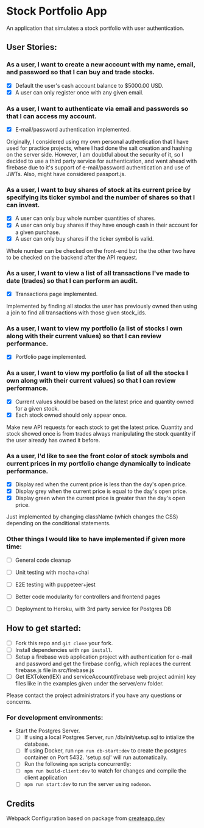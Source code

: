 # Stock Portfolio App

An application that simulates a stock portfolio with user authentication.

## User Stories:

### As a user, I want to create a new account with my name, email, and password so that I can buy and trade stocks.

- [x] Default the user's cash account balance to $5000.00 USD.
- [x] A user can only register once with any given email.

### As a user, I want to authenticate via email and passwords so that I can access my account.

- [x] E-mail/password authentication implemented.

Originally, I considered using my own personal authentication that I have used for practice projects, where I had done the salt creation and hashing on the server side. However, I am doubtful about the security of it, so I decided to use a third party service for authentication, and went ahead with firebase due to it's support of e-mail/password authentication and use of JWTs. Also, might have considered passport.js.

### As a user, I want to buy shares of stock at its current price by specifying its ticker symbol and the number of shares so that I can invest.

- [x] A user can only buy whole number quantities of shares.
- [x] A user can only buy shares if they have enough cash in their account for a given purchase.
- [x] A user can only buy shares if the ticker symbol is valid.

Whole number can be checked on the front-end but the the other two have to be checked on the backend after the API request.

### As a user, I want to view a list of all transactions I've made to date (trades) so that I can perform an audit.

- [x] Transactions page implemented.

Implemented by finding all stocks the user has previously owned then using a join to find all transactions with those given stock_ids.

### As a user, I want to view my portfolio (a list of stocks I own along with their current values) so that I can review performance.

- [x] Portfolio page implemented.

### As a user, I want to view my portfolio (a list of all the stocks I own along with their current values) so that I can review performance.

- [x] Current values should be based on the latest price and quantity owned for a given stock.
- [x] Each stock owned should only appear once.

Make new API requests for each stock to get the latest price. Quantity and stock showed once is from trades always manipulating the stock quantity if the user already has owned it before.

### As a user, I'd like to see the front color of stock symbols and current prices in my portfolio change dynamically to indicate performance.

- [x] Display red when the current price is less than the day's open price.
- [x] Display grey when the current price is equal to the day's open price.
- [x] Display green when the current price is greater than the day's open price.

Just implemented by changing className (which changes the CSS) depending on the conditional statements.

### Other things I would like to have implemented if given more time:

- [ ] General code cleanup
- [ ] Unit testing with mocha+chai
- [ ] E2E testing with puppeteer+jest
- [ ] Better code modularity for controllers and frontend pages
- [ ] Deployment to Heroku, with 3rd party service for Postgres DB



## How to get started:

- [ ] Fork this repo and `git clone` your fork.
- [ ] Install dependencies with `npm install`.
- [ ] Setup a firebase web application project with authentication for e-mail and password and get the firebase config, which replaces the current firebase.js file in src/firebase.js
- [ ] Get IEXToken(IEX) and serviceAccount(firebase web project admin) key files like in the examples given under the server/env folder. 

Please contact the project administrators if you have any questions or concerns.

### For development environments:

- Start the Postgres Server.
  - [ ] If using a local Postgres Server, run /db/init/setup.sql to intialize the database.
  - [ ] If using Docker, run `npm run db-start:dev` to create the postgres container on Port 5432. 'setup.sql' will run automatically.
  - [ ] Run the following `npm` scripts concurrently:
  - [ ] `npm run build-client:dev` to watch for changes and compile the client application
  - [ ] `npm run start:dev` to run the server using `nodemon`.

## Credits

Webpack Configuration based on package from [createapp.dev](https://createapp.dev/)
